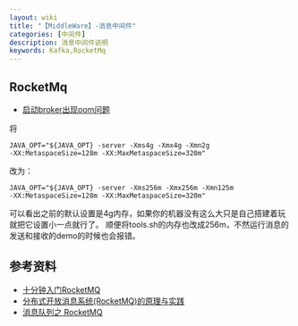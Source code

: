 ```yaml
---
layout: wiki
title: "【MiddleWare】-消息中间件"
categories: [中间件]
description: 消息中间件说明
keywords: Kafka,RocketMq
---
```


## RocketMq

* [启动broker出现oom问题](https://segmentfault.com/a/1190000016341895)

将
```
JAVA_OPT="${JAVA_OPT} -server -Xms4g -Xmx4g -Xmn2g 
-XX:MetaspaceSize=128m -XX:MaxMetaspaceSize=320m"
```
改为：
```
JAVA_OPT="${JAVA_OPT} -server -Xms256m -Xmx256m -Xmn125m 
-XX:MetaspaceSize=128m -XX:MaxMetaspaceSize=320m"
```
可以看出之前的默认设置是4g内存，如果你的机器没有这么大只是自己搭建着玩就把它设置小一点就行了。
顺便将tools.sh的内存也改成256m，不然运行消息的发送和接收的demo的时候也会报错。


##  参考资料
* [十分钟入门RocketMQ ](http://jm.taobao.org/2017/01/12/rocketmq-quick-start-in-10-minutes/)
* [分布式开放消息系统(RocketMQ)的原理与实践](https://www.jianshu.com/p/453c6e7ff81c)
* [消息队列之 RocketMQ](https://juejin.im/post/5af02571f265da0b9e64fcfd)